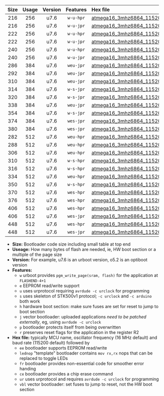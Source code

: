 |Size|Usage|Version|Features|Hex file|
|:-:|:-:|:-:|:-:|:--|
|216|256|u7.6|`w-u-hpr`|[atmega16_3mhz6864_115200bps_ur.hex](https://raw.githubusercontent.com/stefanrueger/urboot/main//atmega16_3mhz6864_115200bps_ur.hex)|
|216|256|u7.6|`w-u-jpr`|[atmega16_3mhz6864_115200bps_ur_vbl.hex](https://raw.githubusercontent.com/stefanrueger/urboot/main//atmega16_3mhz6864_115200bps_ur_vbl.hex)|
|222|256|u7.6|`w-u-hpr`|[atmega16_3mhz6864_115200bps_lednop_ur.hex](https://raw.githubusercontent.com/stefanrueger/urboot/main//atmega16_3mhz6864_115200bps_lednop_ur.hex)|
|222|256|u7.6|`w-u-jpr`|[atmega16_3mhz6864_115200bps_lednop_ur_vbl.hex](https://raw.githubusercontent.com/stefanrueger/urboot/main//atmega16_3mhz6864_115200bps_lednop_ur_vbl.hex)|
|240|256|u7.6|`w-u-hpr`|[atmega16_3mhz6864_115200bps_lednop_fr_ur.hex](https://raw.githubusercontent.com/stefanrueger/urboot/main//atmega16_3mhz6864_115200bps_lednop_fr_ur.hex)|
|240|256|u7.6|`w-u-jpr`|[atmega16_3mhz6864_115200bps_lednop_fr_ur_vbl.hex](https://raw.githubusercontent.com/stefanrueger/urboot/main//atmega16_3mhz6864_115200bps_lednop_fr_ur_vbl.hex)|
|286|384|u7.6|`weu-jpr`|[atmega16_3mhz6864_115200bps_ee_ur_vbl.hex](https://raw.githubusercontent.com/stefanrueger/urboot/main//atmega16_3mhz6864_115200bps_ee_ur_vbl.hex)|
|292|384|u7.6|`weu-jpr`|[atmega16_3mhz6864_115200bps_ee_lednop_ur_vbl.hex](https://raw.githubusercontent.com/stefanrueger/urboot/main//atmega16_3mhz6864_115200bps_ee_lednop_ur_vbl.hex)|
|310|384|u7.6|`weu-jpr`|[atmega16_3mhz6864_115200bps_ee_lednop_fr_ur_vbl.hex](https://raw.githubusercontent.com/stefanrueger/urboot/main//atmega16_3mhz6864_115200bps_ee_lednop_fr_ur_vbl.hex)|
|314|384|u7.6|`w-s-jpr`|[atmega16_3mhz6864_115200bps_vbl.hex](https://raw.githubusercontent.com/stefanrueger/urboot/main//atmega16_3mhz6864_115200bps_vbl.hex)|
|320|384|u7.6|`w-s-jpr`|[atmega16_3mhz6864_115200bps_lednop_vbl.hex](https://raw.githubusercontent.com/stefanrueger/urboot/main//atmega16_3mhz6864_115200bps_lednop_vbl.hex)|
|338|384|u7.6|`weu-jpr`|[atmega16_3mhz6864_115200bps_ee_lednop_fr_ce_ur_vbl.hex](https://raw.githubusercontent.com/stefanrueger/urboot/main//atmega16_3mhz6864_115200bps_ee_lednop_fr_ce_ur_vbl.hex)|
|354|384|u7.6|`w-s-jpr`|[atmega16_3mhz6864_115200bps_lednop_fr_vbl.hex](https://raw.githubusercontent.com/stefanrueger/urboot/main//atmega16_3mhz6864_115200bps_lednop_fr_vbl.hex)|
|374|384|u7.6|`wes-jpr`|[atmega16_3mhz6864_115200bps_ee_vbl.hex](https://raw.githubusercontent.com/stefanrueger/urboot/main//atmega16_3mhz6864_115200bps_ee_vbl.hex)|
|380|384|u7.6|`wes-jpr`|[atmega16_3mhz6864_115200bps_ee_lednop_vbl.hex](https://raw.githubusercontent.com/stefanrueger/urboot/main//atmega16_3mhz6864_115200bps_ee_lednop_vbl.hex)|
|282|512|u7.6|`weu-hpr`|[atmega16_3mhz6864_115200bps_ee_ur.hex](https://raw.githubusercontent.com/stefanrueger/urboot/main//atmega16_3mhz6864_115200bps_ee_ur.hex)|
|288|512|u7.6|`weu-hpr`|[atmega16_3mhz6864_115200bps_ee_lednop_ur.hex](https://raw.githubusercontent.com/stefanrueger/urboot/main//atmega16_3mhz6864_115200bps_ee_lednop_ur.hex)|
|306|512|u7.6|`weu-hpr`|[atmega16_3mhz6864_115200bps_ee_lednop_fr_ur.hex](https://raw.githubusercontent.com/stefanrueger/urboot/main//atmega16_3mhz6864_115200bps_ee_lednop_fr_ur.hex)|
|310|512|u7.6|`w-s-hpr`|[atmega16_3mhz6864_115200bps.hex](https://raw.githubusercontent.com/stefanrueger/urboot/main//atmega16_3mhz6864_115200bps.hex)|
|316|512|u7.6|`w-s-hpr`|[atmega16_3mhz6864_115200bps_lednop.hex](https://raw.githubusercontent.com/stefanrueger/urboot/main//atmega16_3mhz6864_115200bps_lednop.hex)|
|334|512|u7.6|`weu-hpr`|[atmega16_3mhz6864_115200bps_ee_lednop_fr_ce_ur.hex](https://raw.githubusercontent.com/stefanrueger/urboot/main//atmega16_3mhz6864_115200bps_ee_lednop_fr_ce_ur.hex)|
|350|512|u7.6|`w-s-hpr`|[atmega16_3mhz6864_115200bps_lednop_fr.hex](https://raw.githubusercontent.com/stefanrueger/urboot/main//atmega16_3mhz6864_115200bps_lednop_fr.hex)|
|370|512|u7.6|`wes-hpr`|[atmega16_3mhz6864_115200bps_ee.hex](https://raw.githubusercontent.com/stefanrueger/urboot/main//atmega16_3mhz6864_115200bps_ee.hex)|
|376|512|u7.6|`wes-hpr`|[atmega16_3mhz6864_115200bps_ee_lednop.hex](https://raw.githubusercontent.com/stefanrueger/urboot/main//atmega16_3mhz6864_115200bps_ee_lednop.hex)|
|406|512|u7.6|`wes-hpr`|[atmega16_3mhz6864_115200bps_ee_lednop_fr.hex](https://raw.githubusercontent.com/stefanrueger/urboot/main//atmega16_3mhz6864_115200bps_ee_lednop_fr.hex)|
|406|512|u7.6|`wes-jpr`|[atmega16_3mhz6864_115200bps_ee_lednop_fr_vbl.hex](https://raw.githubusercontent.com/stefanrueger/urboot/main//atmega16_3mhz6864_115200bps_ee_lednop_fr_vbl.hex)|
|448|512|u7.6|`wes-hpr`|[atmega16_3mhz6864_115200bps_ee_lednop_fr_ce.hex](https://raw.githubusercontent.com/stefanrueger/urboot/main//atmega16_3mhz6864_115200bps_ee_lednop_fr_ce.hex)|
|448|512|u7.6|`wes-jpr`|[atmega16_3mhz6864_115200bps_ee_lednop_fr_ce_vbl.hex](https://raw.githubusercontent.com/stefanrueger/urboot/main//atmega16_3mhz6864_115200bps_ee_lednop_fr_ce_vbl.hex)|

- **Size:** Bootloader code size including small table at top end
- **Useage:** How many bytes of flash are needed, ie, HW boot section or a multiple of the page size
- **Version:** For example, u7.6 is an urboot version, o5.2 is an optiboot version
- **Features:**
  + `w` urboot provides `pgm_write_page(sram, flash)` for the application at `FLASHEND-4+1`
  + `e` EEPROM read/write support
  + `u` uses urprotocol requiring `avrdude -c urclock` for programming
  + `s` uses skeleton of STK500v1 protocol; `-c urclock` and `-c arduino` both work
  + `h` hardware boot section: make sure fuses are set for reset to jump to boot section
  + `j` vector bootloader: uploaded applications *need to be patched externally*, eg, using `avrdude -c urclock`
  + `p` bootloader protects itself from being overwritten
  + `r` preserves reset flags for the application in the register R2
- **Hex file:** typically MCU name, oscillator frequency (16 MHz default) and baud rate (115200 default) followed by
  + `ee` bootloader supports EEPROM read/write
  + `lednop` "template" bootloader contains `mov rx,rx` nops that can be replaced to toggle LEDs
  + `fr` bootloader provides non-essential code for smoother error handing
  + `ce` bootloader provides a chip erase command
  + `ur` uses urprotocol and requires `avrdude -c urclock` for programming
  + `vbl` vector bootloader: set fuses to jump to reset, not the HW boot section

